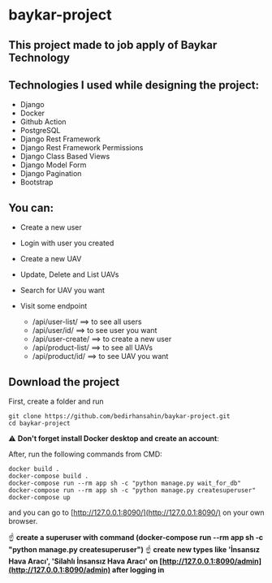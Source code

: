 # baykar-project
## This project made to job apply of Baykar Technology


## Technologies I used while designing the project:


- Django
- Docker
- Github Action
- PostgreSQL
- Django Rest Framework
- Django Rest Framework Permissions
- Django Class Based Views
- Django Model Form
- Django Pagination
- Bootstrap


## You can:


- Create a new user
- Login with user you created
- Create a new UAV
- Update, Delete and List UAVs
- Search for UAV you want
- Visit some endpoint

    - /api/user-list/     ==> to see all users
    - /api/user/id/       ==> to see user you want
    - /api/user-create/   ==> to create a new user
    - /api/product-list/  ==> to see all UAVs
    - /api/product/id/    ==> to see UAV you want


## Download the project

First, create a folder and run
```
git clone https://github.com/bedirhansahin/baykar-project.git
cd baykar-project
```
:warning: **Don't forget install Docker desktop and create an account**:

After, run the following commands from CMD:
```
docker build .
docker-compose build .
docker-compose run --rm app sh -c "python manage.py wait_for_db"
docker-compose run --rm app sh -c "python manage.py createsuperuser"
docker-compose up
```

and you can go to [http://127.0.0.1:8090/](http://127.0.0.1:8090/) on your own browser.

:point_up: **create a superuser with command (docker-compose run --rm app sh -c "python manage.py createsuperuser")**
:point_up: **create new types like 'İnsansız Hava Aracı', 'Silahlı İnsansız Hava Aracı' on [http://127.0.0.1:8090/admin](http://127.0.0.1:8090/admin) after logging in**